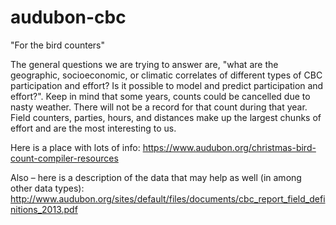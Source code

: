 # audubon-cbc
"For the bird counters"

The general questions we are trying to answer are, "what are the geographic, socioeconomic, or climatic correlates of different types of CBC participation and effort? Is it possible to model and predict participation and effort?".  Keep in mind that some years, counts could be cancelled due to nasty weather. There will not be a record for that count during that year.  Field counters, parties, hours, and distances make up the largest chunks of effort and are the most interesting to us.


Here is a place with lots of info: https://www.audubon.org/christmas-bird-count-compiler-resources

Also – here is a description of the data that may help as well (in among other data types):
http://www.audubon.org/sites/default/files/documents/cbc_report_field_definitions_2013.pdf

